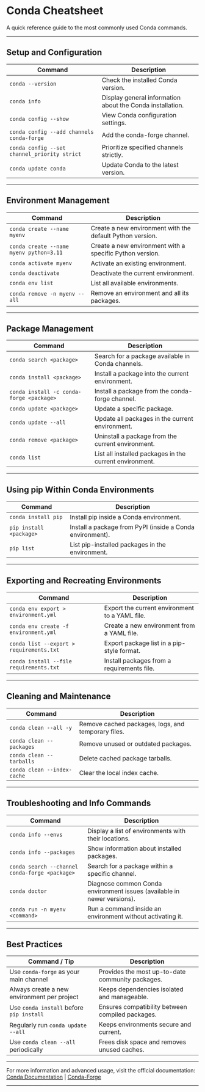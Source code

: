 # Conda Cheatsheet

A quick reference guide to the most commonly used Conda commands.

---

## **Setup and Configuration**

| Command                                      | Description                                               |
| -------------------------------------------- | --------------------------------------------------------- |
| `conda --version`                            | Check the installed Conda version.                        |
| `conda info`                                 | Display general information about the Conda installation. |
| `conda config --show`                        | View Conda configuration settings.                        |
| `conda config --add channels conda-forge`    | Add the conda-forge channel.                              |
| `conda config --set channel_priority strict` | Prioritize specified channels strictly.                   |
| `conda update conda`                         | Update Conda to the latest version.                       |

---

## **Environment Management**

| Command                                 | Description                                               |
| --------------------------------------- | --------------------------------------------------------- |
| `conda create --name myenv`             | Create a new environment with the default Python version. |
| `conda create --name myenv python=3.11` | Create a new environment with a specific Python version.  |
| `conda activate myenv`                  | Activate an existing environment.                         |
| `conda deactivate`                      | Deactivate the current environment.                       |
| `conda env list`                        | List all available environments.                          |
| `conda remove -n myenv --all`           | Remove an environment and all its packages.               |

---

## **Package Management**

| Command                                  | Description                                             |
| ---------------------------------------- | ------------------------------------------------------- |
| `conda search <package>`                 | Search for a package available in Conda channels.       |
| `conda install <package>`                | Install a package into the current environment.         |
| `conda install -c conda-forge <package>` | Install a package from the conda-forge channel.         |
| `conda update <package>`                 | Update a specific package.                              |
| `conda update --all`                     | Update all packages in the current environment.         |
| `conda remove <package>`                 | Uninstall a package from the current environment.       |
| `conda list`                             | List all installed packages in the current environment. |

---

## **Using pip Within Conda Environments**

| Command                 | Description                                               |
| ----------------------- | --------------------------------------------------------- |
| `conda install pip`     | Install pip inside a Conda environment.                   |
| `pip install <package>` | Install a package from PyPI (inside a Conda environment). |
| `pip list`              | List pip-installed packages in the environment.           |

---

## **Exporting and Recreating Environments**

| Command                                  | Description                                    |
| ---------------------------------------- | ---------------------------------------------- |
| `conda env export > environment.yml`     | Export the current environment to a YAML file. |
| `conda env create -f environment.yml`    | Create a new environment from a YAML file.     |
| `conda list --export > requirements.txt` | Export package list in a pip-style format.     |
| `conda install --file requirements.txt`  | Install packages from a requirements file.     |

---

## **Cleaning and Maintenance**

| Command                     | Description                                        |
| --------------------------- | -------------------------------------------------- |
| `conda clean --all -y`      | Remove cached packages, logs, and temporary files. |
| `conda clean --packages`    | Remove unused or outdated packages.                |
| `conda clean --tarballs`    | Delete cached package tarballs.                    |
| `conda clean --index-cache` | Clear the local index cache.                       |

---

## **Troubleshooting and Info Commands**

| Command                                        | Description                                                             |
| ---------------------------------------------- | ----------------------------------------------------------------------- |
| `conda info --envs`                            | Display a list of environments with their locations.                    |
| `conda info --packages`                        | Show information about installed packages.                              |
| `conda search --channel conda-forge <package>` | Search for a package within a specific channel.                         |
| `conda doctor`                                 | Diagnose common Conda environment issues (available in newer versions). |
| `conda run -n myenv <command>`                 | Run a command inside an environment without activating it.              |

---

## **Best Practices**

| Command / Tip                               | Description                                      |
| ------------------------------------------- | ------------------------------------------------ |
| Use `conda-forge` as your main channel      | Provides the most up-to-date community packages. |
| Always create a new environment per project | Keeps dependencies isolated and manageable.      |
| Use `conda install` before `pip install`    | Ensures compatibility between compiled packages. |
| Regularly run `conda update --all`          | Keeps environments secure and current.           |
| Use `conda clean --all` periodically        | Frees disk space and removes unused caches.      |

---

For more information and advanced usage, visit the official documentation:
[Conda Documentation](https://docs.conda.io/) | [Conda-Forge](https://conda-forge.org/)

---